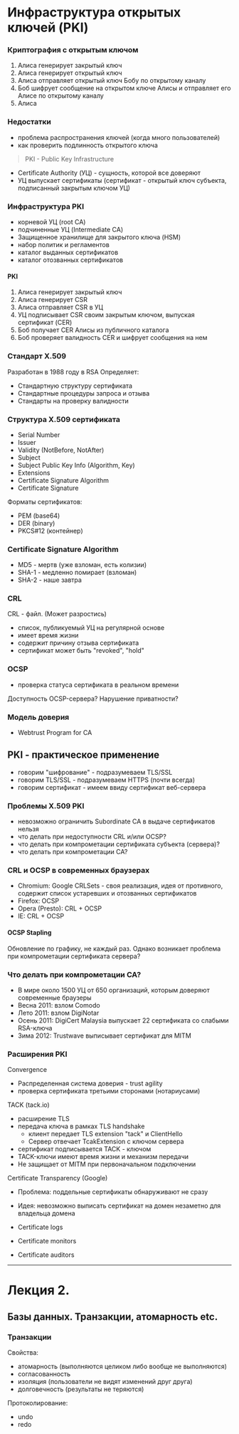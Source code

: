 # Инфраструктура открытых ключей (PKI)

### Криптография с открытым ключом 

1. Алиса генерирует закрытый ключ 
2. Алиса генерирует открытый ключ
3. Алиса отправляет открытый ключ Бобу по открытому каналу
4. Боб шифрует сообщение на открытом ключе Алисы и отправляет его Алисе по открытому каналу
5. Алиса 

### Недостатки 

- проблема распространения ключей (когда много пользователей)
- как проверить подлинность открытого ключа

> PKI - Public Key Infrastructure

- Certificate Authority (УЦ) - сущность, которой все доверяют
- УЦ выпускает сертификаты (сертификат - открытый ключ субъекта, подписанный закрытым ключом УЦ)

### Инфраструктура PKI 

- корневой УЦ (root CA)
- подчиненные УЦ (Intermediate CA)
- Защищенное хранилище для закрытого ключа (HSM)
- набор политик и регламентов
- каталог выданных сертификатов
- каталог отозванных сертификатов


#### PKI

1. Алиса генерирует закрытый ключ
2. Алиса генерирует CSR
3. Алиса отправляет CSR в УЦ 
4. УЦ подписывает CSR своим закрытым ключом, выпуская сертификат (CER)
5. Боб получает CER Алисы из публичного каталога 
6. Боб проверяет валидность CER и шифрует сообщения на нем



### Стандарт X.509

Разработан в 1988 году в RSA
Определяет:

- Стандартную структуру сертификата
- Стандартные процедуры запроса и отзыва
- Стандарты на проверку валидности

### Структура X.509 сертификата

- Serial Number
- Issuer
- Validity (NotBefore, NotAfter)
- Subject 
- Subject Public Key Info (Algorithm, Key)
- Extensions 
- Certificate Signature Algorithm
- Certificate Signature 

Форматы сертификатов:

- PEM (base64) 
- DER (binary)
- PKCS#12 (контейнер)

### Certificate Signature Algorithm

- MD5 - мертв (уже взломан, есть колизии)
- SHA-1 - медленно помирает (взломан)
- SHA-2 - наше завтра

### CRL 
CRL - файл. (Может разростись)

- список, публикуемый УЦ на регулярной основе
- имеет время жизни
- содержит причину отзыва сертификата
- сертификат может быть "revoked", "hold"

### OCSP

- проверка статуса сертификата в реальном времени

Доступность OCSP-сервера? 
Нарушение приватности? 


### Модель доверия

- Webtrust Program for CA



## PKI - практическое применение

- говорим "шифрование" - подразумеваем TLS/SSL
- говорим TLS/SSL - подразумеваем HTTPS (почти всегда)
- говорим сертификат - имеем ввиду сертификат веб-сервера


### Проблемы X.509 PKI

- невозможно ограничить Subordinate CA в выдаче сертификатов нельзя
- что делать при недоступности CRL и/или OCSP? 
- что делать при компрометации сертификата субъекта (сервера)?
- что делать при компрометации CA?


### CRL и OCSP в современных браузерах

- Chromium: Google CRLSets - своя реализация, идея от противного, содержит список устаревших и отозванных сертификатов
- Firefox: OCSP 
- Opera (Presto): CRL + OCSP
- IE: CRL + OCSP

#### OCSP Stapling 

Обновление по графику, не каждый раз. Однако возникает проблема при компрометации сертификата сервера? 



### Что делать при компрометации CA? 

- В мире около 1500 УЦ от 650 организаций, которым доверяют современные браузеры
- Весна 2011: взлом Comodo
- Лето 2011: взлом DigiNotar 
- Осень 2011: DigiCert Malaysia выпускает 22 сертификата со слабыми RSA-ключа
- Зима 2012: Trustwave выписывает сертификат для MITM


### Расширения PKI 

Convergence

- Распределенная система доверия - trust agility 
- проверка сертификата третьими сторонами (нотариусами)


TACK (tack.io)

- расширение TLS
- передача ключа в рамках TLS handshake
    + клиент передает TLS extension "tack" и ClientHello
    + Сервер отвечает TcakExtension с ключом сервера
- сертификат подписывается TACK - ключом
- TACK-ключи имеют время жизни и механизм передачи
- Не защищает от MITM при первоначальном подключении

Certificate Transparency (Google)

- Проблема: поддельные сертификаты обнаруживают не сразу
- Идея: невозможно выписать сертификат на домен незаметно для владельца домена


- Certificate logs
- Certificate monitors
- Certificate auditors



- - - - - 



# Лекция 2. 
## Базы данных. Транзакции, атомарность etc.


### Транзакции 

Свойства:

- атомарность (выполняются целиком либо вообще не выполняются)
- согласованность
- изоляция (пользователи не видят изменений друг друга)
- долговечность (результаты не теряются)

Протоколирование:

- undo
- redo













